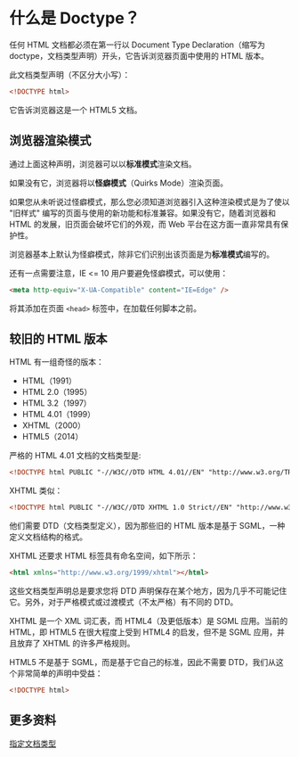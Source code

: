 # 什么是 Doctype？

任何 HTML 文档都必须在第一行以 Document Type Declaration（缩写为 doctype，文档类型声明）开头，它告诉浏览器页面中使用的 HTML 版本。

此文档类型声明（不区分大小写）：

```html
<!DOCTYPE html>
```

它告诉浏览器这是一个 HTML5 文档。

## 浏览器渲染模式

通过上面这种声明，浏览器可以以**标准模式**渲染文档。

如果没有它，浏览器将以**怪癖模式**（Quirks Mode）渲染页面。

如果您从未听说过怪癖模式，那么您必须知道浏览器引入这种渲染模式是为了使以 "旧样式" 编写的页面与使用的新功能和标准兼容。如果没有它，随着浏览器和 HTML 的发展，旧页面会破坏它们的外观，而 Web 平台在这方面一直非常具有保护性。

浏览器基本上默认为怪癖模式，除非它们识别出该页面是为**标准模式**编写的。

还有一点需要注意，IE <= 10 用户要避免怪癖模式，可以使用：

```html
<meta http-equiv="X-UA-Compatible" content="IE=Edge" />
```

将其添加在页面 `<head>` 标签中，在加载任何脚本之前。

## 较旧的 HTML 版本

HTML 有一组奇怪的版本：

- HTML（1991）
- HTML 2.0（1995）
- HTML 3.2（1997）
- HTML 4.01（1999）
- XHTML（2000）
- HTML5（2014）

严格的 HTML 4.01 文档的文档类型是:

```html
<!DOCTYPE html PUBLIC "-//W3C//DTD HTML 4.01//EN" "http://www.w3.org/TR/html4/strict.dtd">
```

XHTML 类似：

```html
<!DOCTYPE html PUBLIC "-//W3C//DTD XHTML 1.0 Strict//EN" "http://www.w3.org/TR/xhtml1/DTD/xhtml1-strict.dtd">
```

他们需要 DTD（文档类型定义），因为那些旧的 HTML 版本是基于 SGML，一种定义文档结构的格式。

XHTML 还要求 HTML 标签具有命名空间，如下所示：

```html
<html xmlns="http://www.w3.org/1999/xhtml"></html>
```

这些文档类型声明总是要求您将 DTD 声明保存在某个地方，因为几乎不可能记住它。另外，对于严格模式或过渡模式（不太严格）有不同的 DTD。

XHTML 是一个 XML 词汇表，而 HTML4（及更低版本）是 SGML 应用。当前的 HTML，即 HTML5 在很大程度上受到 HTML4 的启发，但不是 SGML 应用，并且放弃了 XHTML 的许多严格规则。

HTML5 不是基于 SGML，而是基于它自己的标准，因此不需要 DTD，我们从这个非常简单的声明中受益：

```html
<!DOCTYPE html>
```

## 更多资料

[指定文档类型](https://github.com/lio-zero/blog/blob/main/HTML/%E6%8C%87%E5%AE%9A%E6%96%87%E6%A1%A3%E7%B1%BB%E5%9E%8B.md)
